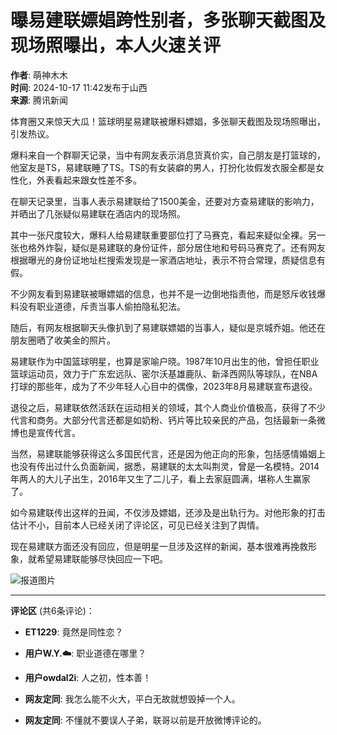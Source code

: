 # 曝易建联嫖娼跨性别者，多张聊天截图及现场照曝出，本人火速关评

**作者**: 萌神木木  
**时间**: 2024-10-17 11:42发布于山西  
**来源**: 腾讯新闻

体育圈又来惊天大瓜！篮球明星易建联被爆料嫖娼，多张聊天截图及现场照曝出，引发热议。

爆料来自一个群聊天记录，当中有网友表示消息货真价实，自己朋友是打篮球的，他室友是TS，易建联睡了TS。TS的有女装癖的男人，打扮化妆假发衣服全都是女性化，外表看起来跟女性差不多。

在聊天记录里，当事人表示易建联给了1500美金，还要对方查易建联的影响力，并晒出了几张疑似易建联在酒店内的现场照。

其中一张尺度较大，爆料人给易建联重要部位打了马赛克，看起来疑似全裸。另一张也格外炸裂，疑似是易建联的身份证件，部分居住地和号码马赛克了。还有网友根据曝光的身份证地址栏搜索发现是一家酒店地址，表示不符合常理，质疑信息有假。

不少网友看到易建联被曝嫖娼的信息，也并不是一边倒地指责他，而是怒斥收钱爆料没有职业道德，斥责当事人偷拍隐私犯法。

随后，有网友根据聊天头像扒到了易建联嫖娼的当事人，疑似是京城乔姐。他还在朋友圈晒了收美金的照片。

易建联作为中国篮球明星，也算是家喻户晓。1987年10月出生的他，曾担任职业篮球运动员，效力于广东宏远队、密尔沃基雄鹿队、新泽西网队等球队，在NBA打球的那些年，成为了不少年轻人心目中的偶像，2023年8月易建联宣布退役。

退役之后，易建联依然活跃在运动相关的领域，其个人商业价值极高，获得了不少代言和商务。大部分代言还都是如奶粉、钙片等比较亲民的产品，包括最新一条微博也是宣传代言。

当然，易建联能够获得这么多国民代言，还是因为他正向的形象，包括感情婚姻上也没有传出过什么负面新闻，据悉，易建联的太太叫荆灵，曾是一名模特。2014年两人的大儿子出生，2016年又生了二儿子，看上去家庭圆满，堪称人生赢家了。

如今易建联传出这样的丑闻，不仅涉及嫖娼，还涉及是出轨行为。对他形象的打击估计不小，目前本人已经关闭了评论区，可见已经关注到了舆情。

现在易建联方面还没有回应，但是明星一旦涉及这样的新闻，基本很难再挽救形象，就希望易建联能够尽快回应一下吧。

![报道图片](https://inews.gtimg.com/newsapp_bt/0/1012205723968_6694/0)

---

**评论区** (共6条评论)：

- **ET1229**: 竟然是同性恋？
  
- **用户W.Y.☁️**: 职业道德在哪里？
  
- **用户owdal2i**: 人之初，性本善！
  
- **网友定同**: 我怎么能不火大，平白无故就想毁掉一个人。
  
- **网友定同**: 不懂就不要误人子弟，联哥以前是开放微博评论的。